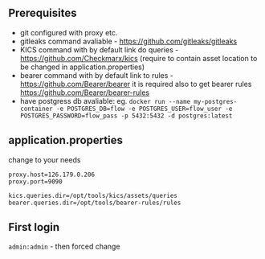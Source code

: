 ## Prerequisites

* git configured with proxy etc.
* gitleaks command avaliable - https://github.com/gitleaks/gitleaks
* KICS command with by default link do queries - https://github.com/Checkmarx/kics (require to contain asset location to be changed in application.properties)
* bearer command with by default link to rules - https://github.com/Bearer/bearer it is required also to get bearer rules https://github.com/Bearer/bearer-rules
* have postgress db avaliable: eg. `docker run --name my-postgres-container -e POSTGRES_DB=flow -e POSTGRES_USER=flow_user -e POSTGRES_PASSWORD=flow_pass -p 5432:5432 -d postgres:latest`

## application.properties
 change to your needs
 
```properties
proxy.host=126.179.0.206
proxy.port=9090

kics.queries.dir=/opt/tools/kics/assets/queries
bearer.queries.dir=/opt/tools/bearer-rules/rules
```

## First login
`admin:admin` - then forced change
